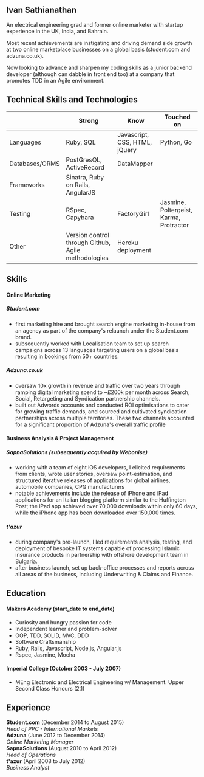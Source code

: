 ## Ivan Sathianathan

An electrical engineering grad and former online marketer with startup experience in the UK, India, and Bahrain.

Most recent achievements are instigating and driving demand side growth at two online marketplace businesses on a global basis (student.com and adzuna.co.uk).

Now looking to advance and sharpen my coding skills as a junior backend developer (although can dabble in front end too) at a company that promotes TDD in an Agile environment.

## Technical Skills and Technologies
| |Strong|Know|Touched on|
|---------|----------------|-------------------|------------------------------|
|Languages|Ruby, SQL|Javascript, CSS, HTML, jQuery|Python, Go|
|Databases/ORMS|PostGresQL, ActiveRecord|DataMapper|                 |
|Frameworks|Sinatra, Ruby on Rails, AngularJS|  |                       |
|Testing|RSpec, Capybara|FactoryGirl |Jasmine, Poltergeist, Karma, Protractor|
|Other|Version control through Github,  Agile methodologies|Heroku deployment| |


## Skills

#### Online Marketing

##### Student.com
- first marketing hire and brought search engine marketing in-house from an agency as part of the company's relaunch under the Student.com brand.
- subsequently worked with Localisation team to set up search campaigns across 13 languages targeting users on a global basis resulting in bookings from 50+ countries.

##### Adzuna.co.uk
- oversaw 10x growth in revenue and traffic over two years through ramping digital marketing spend to ~£200k per month across Search, Social, Retargeting and Syndication partnership channels.
- built out Adwords accounts and conducted ROI optimisations to cater for growing traffic demands, and sourced and cultivated syndication partnerships across multiple territories. These two channels accounted for a significant proportion of Adzuna's overall traffic profile


#### Business Analysis & Project Management

##### SapnaSolutions (subsequently acquired by Webonise)
- working with a team of eight iOS developers, I elicited requirements from clients, wrote user stories, oversaw point-estimation, and structured iterative releases of applications for global airlines, automobile companies, CPG manufacturers
- notable achievements include the release of iPhone and iPad applications for an Italian blogging platform similar to the Huffington Post; the iPad app achieved over 70,000 downloads within only 60 days, while the iPhone app has been downloaded over 150,000 times.

##### t'azur
- during company's pre-launch, I led requirements analysis, testing, and deployment of bespoke IT systems capable of processing Islamic insurance products in partnership with offshore development team in Bulgaria.
- after business launch, set up back-office processes and reports across all areas of the business, including Underwriting & Claims and Finance.


## Education

#### Makers Academy (start_date to end_date)

- Curiosity and hungry passion for code
- Independent learner and problem-solver
- OOP, TDD, SOLID, MVC, DDD
- Software Craftsmanship
- Ruby, Rails, Javascript, Node.js, Angular.js
- Rspec, Jasmine, Mocha

#### Imperial College (October 2003 - July 2007)

- MEng Electronic and Electrical Engineering w/ Management. Upper Second Class Honours (2.1)

## Experience

**Student.com** (December 2014 to August 2015)    
*Head of PPC - International Markets*  
**Adzuna** (June 2012 to December 2014)   
*Online Marketing Manager*  
**SapnaSolutions** (August 2010 to April 2012)   
*Head of Operations*  
**t'azur** (April 2008 to July 2012)   
*Business Analyst*  

